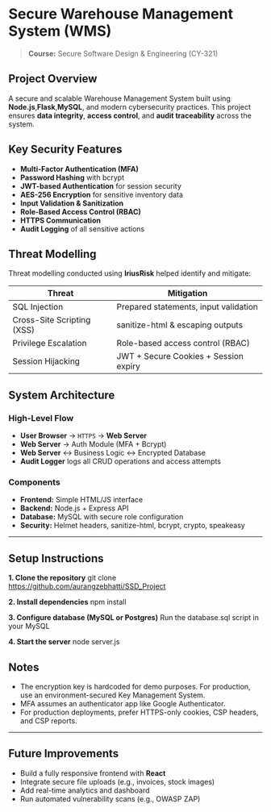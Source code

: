 #  Secure Warehouse Management System (WMS)

> **Course:** Secure Software Design & Engineering (CY-321)  

##  Project Overview

A secure and scalable Warehouse Management System built using **Node.js**,**Flask**,**MySQL**, and modern cybersecurity practices. This project ensures **data integrity**, **access control**, and **audit traceability** across the system.

##  Key Security Features

-  **Multi-Factor Authentication (MFA)**
-  **Password Hashing** with bcrypt
-  **JWT-based Authentication** for session security
-  **AES-256 Encryption** for sensitive inventory data
-  **Input Validation & Sanitization**
-  **Role-Based Access Control (RBAC)**
-  **HTTPS Communication**
-  **Audit Logging** of all sensitive actions

##  Threat Modelling

Threat modelling conducted using **IriusRisk** helped identify and mitigate:

| Threat                    | Mitigation                                 |
|--------------------------|---------------------------------------------|
| SQL Injection            | Prepared statements, input validation       |
| Cross-Site Scripting (XSS)| sanitize-html & escaping outputs            |
| Privilege Escalation     | Role-based access control (RBAC)            |
| Session Hijacking        | JWT + Secure Cookies + Session expiry       |


##  System Architecture

###  High-Level Flow

- **User Browser** → `HTTPS` → **Web Server**
- **Web Server** → Auth Module (MFA + Bcrypt)
- **Web Server** ↔ Business Logic ↔ Encrypted Database
- **Audit Logger** logs all CRUD operations and access attempts

###  Components

- **Frontend:** Simple HTML/JS interface
- **Backend:** Node.js + Express API
- **Database:** MySQL with secure role configuration
- **Security:** Helmet headers, sanitize-html, bcrypt, crypto, speakeasy

---

##  Setup Instructions

 **1. Clone the repository**
git clone https://github.com/aurangzebhatti/SSD_Project

 **2. Install dependencies**
npm install

**3. Configure database (MySQL or Postgres)**
 Run the database.sql script in your MySQL

**4. Start the server**
node server.js


##  Notes

- The encryption key is hardcoded for demo purposes. For production, use an environment-secured Key Management System.
- MFA assumes an authenticator app like Google Authenticator.
- For production deployments, prefer HTTPS-only cookies, CSP headers, and CSP reports.

---

##  Future Improvements

- Build a fully responsive frontend with **React**
- Integrate secure file uploads (e.g., invoices, stock images)
- Add real-time analytics and dashboard
- Run automated vulnerability scans (e.g., OWASP ZAP)
